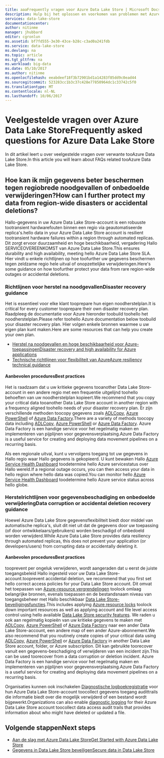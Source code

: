 ```yaml
---
title: aaaFrequently vragen voor Azure Data Lake Store | Microsoft Docs
description: Hulp bij het oplossen en voorkomen van problemen met Azure Data Lake Store
services: data-lake-store
documentationcenter: 
author: nitinme
manager: jhubbard
editor: cgronlun
ms.assetid: bf7fd555-3e30-43ce-b28c-c3ad0a241fdb
ms.service: data-lake-store
ms.devlang: na
ms.topic: article
ms.tgt_pltfrm: na
ms.workload: big-data
ms.date: 05/10/2017
ms.author: nitinme
ms.openlocfilehash: eeabdeef18f3b72901bd1a14283f85dd9c0ead44
ms.sourcegitcommit: 523283cc1b3c37c428e77850964dc1c33742c5f0
ms.translationtype: MT
ms.contentlocale: nl-NL
ms.lasthandoff: 10/06/2017
---
```

# <a name="frequently-asked-questions-for-azure-data-lake-store"></a><span data-ttu-id="da5cf-103">Veelgestelde vragen over Azure Data Lake Store</span><span class="sxs-lookup"><span data-stu-id="da5cf-103">Frequently asked questions for Azure Data Lake Store</span></span>
<span data-ttu-id="da5cf-104">In dit artikel leert u over veelgestelde vragen over verwante tooAzure Data Lake Store.</span><span class="sxs-lookup"><span data-stu-id="da5cf-104">In this article you will learn about FAQs related tooAzure Data Lake Store.</span></span>

## <a name="how-can-i-further-protect-my-data-from-region-wide-disasters-or-accidental-deletions"></a><span data-ttu-id="da5cf-105">Hoe kan ik mijn gegevens beter beschermen tegen regiobrede noodgevallen of onbedoelde verwijderingen?</span><span class="sxs-lookup"><span data-stu-id="da5cf-105">How can I further protect my data from region-wide disasters or accidental deletions?</span></span>
<span data-ttu-id="da5cf-106">Hallo-gegevens in uw Azure Data Lake Store-account is een robuuste tootransient hardwarefouten binnen een regio via geautomatiseerde replica's.</span><span class="sxs-lookup"><span data-stu-id="da5cf-106">hello data in your Azure Data Lake Store account is resilient tootransient hardware failures within a region through automated replicas.</span></span> <span data-ttu-id="da5cf-107">Dit zorgt ervoor duurzaamheid en hoge beschikbaarheid, vergadering Hallo SERVICEOVEREENKOMST van Azure Data Lake Store.</span><span class="sxs-lookup"><span data-stu-id="da5cf-107">This ensures durability and high availability, meeting hello Azure Data Lake Store SLA.</span></span> <span data-ttu-id="da5cf-108">Hier vindt u enkele richtlijnen op hoe toofurther uw gegevens beschermen tegen zeldzame regio hele uitval of onopzettelijke verwijderingen.</span><span class="sxs-lookup"><span data-stu-id="da5cf-108">Here's some guidance on how toofurther protect your data from rare region-wide outages or accidental deletions.</span></span>

### <a name="disaster-recovery-guidance"></a><span data-ttu-id="da5cf-109">Richtlijnen voor herstel na noodgevallen</span><span class="sxs-lookup"><span data-stu-id="da5cf-109">Disaster recovery guidance</span></span>
<span data-ttu-id="da5cf-110">Het is essentieel voor elke klant tooprepare hun eigen noodherstelplan.</span><span class="sxs-lookup"><span data-stu-id="da5cf-110">It is critical for every customer tooprepare their own disaster recovery plan.</span></span> <span data-ttu-id="da5cf-111">Raadpleeg de documentatie voor Azure hieronder toobuild toohello het noodherstelplan.</span><span class="sxs-lookup"><span data-stu-id="da5cf-111">Please refer toohello Azure documentation below toobuild your disaster recovery plan.</span></span> <span data-ttu-id="da5cf-112">Hier volgen enkele bronnen waarmee u uw eigen plan kunt maken.</span><span class="sxs-lookup"><span data-stu-id="da5cf-112">Here are some resources that can help you create your own plan.</span></span>

* [<span data-ttu-id="da5cf-113">Herstel na noodgevallen en hoge beschikbaarheid voor Azure-toepassingen</span><span class="sxs-lookup"><span data-stu-id="da5cf-113">Disaster recovery and high availability for Azure applications</span></span>](../resiliency/resiliency-disaster-recovery-high-availability-azure-applications.md)
* [<span data-ttu-id="da5cf-114">Technische richtlijnen voor flexibiliteit van Azure</span><span class="sxs-lookup"><span data-stu-id="da5cf-114">Azure resiliency technical guidance</span></span>](../resiliency/resiliency-technical-guidance.md)

#### <a name="best-practices"></a><span data-ttu-id="da5cf-115">Aanbevolen procedures</span><span class="sxs-lookup"><span data-stu-id="da5cf-115">Best practices</span></span>
<span data-ttu-id="da5cf-116">Het is raadzaam dat u uw kritieke gegevens tooanother Data Lake Store-account in een andere regio met een frequentie uitgelijnd toohello behoeften van uw noodherstelplan kopieert.</span><span class="sxs-lookup"><span data-stu-id="da5cf-116">We recommend that you copy your critical data tooanother Data Lake Store account in another region with a frequency aligned toohello needs of your disaster recovery plan.</span></span> <span data-ttu-id="da5cf-117">Er zijn verschillende methoden toocopy gegevens zoals [ADLCopy](data-lake-store-copy-data-azure-storage-blob.md), [Azure PowerShell](data-lake-store-get-started-powershell.md) of [Azure Data Factory](../data-factory/data-factory-azure-datalake-connector.md).</span><span class="sxs-lookup"><span data-stu-id="da5cf-117">There are a variety of methods toocopy data including [ADLCopy](data-lake-store-copy-data-azure-storage-blob.md), [Azure PowerShell](data-lake-store-get-started-powershell.md) or [Azure Data Factory](../data-factory/data-factory-azure-datalake-connector.md).</span></span> <span data-ttu-id="da5cf-118">Azure Data Factory is een handige service voor het regelmatig maken en implementeren van pijplijnen voor gegevensverplaatsing.</span><span class="sxs-lookup"><span data-stu-id="da5cf-118">Azure Data Factory is a useful service for creating and deploying data movement pipelines on a recurring basis.</span></span>

<span data-ttu-id="da5cf-119">Als een regionale uitval, kunt u vervolgens toegang tot uw gegevens in Hallo regio waar Hallo gegevens is gekopieerd. U kunt bewaken Hallo [Azure Service Health Dashboard](https://azure.microsoft.com/status/) toodetermine hello Azure servicestatus over Hallo wereld.</span><span class="sxs-lookup"><span data-stu-id="da5cf-119">If a regional outage occurs, you can then access your data in hello region where hello data was copied.You can monitor hello [Azure Service Health Dashboard](https://azure.microsoft.com/status/) toodetermine hello Azure service status across hello globe.</span></span>

### <a name="data-corruption-or-accidental-deletion-recovery-guidance"></a><span data-ttu-id="da5cf-120">Herstelrichtlijnen voor gegevensbeschadiging en onbedoelde verwijdering</span><span class="sxs-lookup"><span data-stu-id="da5cf-120">Data corruption or accidental deletion recovery guidance</span></span>
<span data-ttu-id="da5cf-121">Hoewel Azure Data Lake Store gegevensflexibiliteit biedt door middel van automatische replica's, sluit dit niet uit dat de gegevens door uw toepassing (of door ontwikkelaars/gebruikers) worden beschadigd of onbedoeld worden verwijderd.</span><span class="sxs-lookup"><span data-stu-id="da5cf-121">While Azure Data Lake Store provides data resiliency through automated replicas, this does not prevent your application (or developers/users) from corrupting data or accidentally deleting it.</span></span>

#### <a name="best-practices"></a><span data-ttu-id="da5cf-122">Aanbevolen procedures</span><span class="sxs-lookup"><span data-stu-id="da5cf-122">Best practices</span></span>
<span data-ttu-id="da5cf-123">tooprevent per ongeluk verwijderen, wordt aangeraden dat u eerst de juiste toegangsbeleid Hallo ingesteld voor uw Data Lake Store-account.</span><span class="sxs-lookup"><span data-stu-id="da5cf-123">tooprevent accidental deletion, we recommend that you first set hello correct access policies for your Data Lake Store account.</span></span>  <span data-ttu-id="da5cf-124">Dit omvat het toepassen van [Azure-resource vergrendelingen](../azure-resource-manager/resource-group-lock-resources.md) toolock omlaag belangrijke bronnen, evenals toepassen en de bestandsnaam niveau van toegangsbeheer met Hallo beschikbaar [Data Lake Store-beveiligingsfuncties](data-lake-store-security-overview.md).</span><span class="sxs-lookup"><span data-stu-id="da5cf-124">This includes applying [Azure resource locks](../azure-resource-manager/resource-group-lock-resources.md) toolock down important resources as well as applying account and file level access control using hello available [Data Lake Store security features](data-lake-store-security-overview.md).</span></span> <span data-ttu-id="da5cf-125">We raden u ook aan regelmatig kopieën van uw kritieke gegevens te maken met [ADLCopy](data-lake-store-copy-data-azure-storage-blob.md), [Azure PowerShell](data-lake-store-get-started-powershell.md) of [Azure Data Factory](../data-factory/data-factory-azure-datalake-connector.md) naar een ander Data Lake Store-account, een andere map of een ander Azure-abonnement.</span><span class="sxs-lookup"><span data-stu-id="da5cf-125">We also recommend that you routinely create copies of your critical data using [ADLCopy](data-lake-store-copy-data-azure-storage-blob.md), [Azure PowerShell](data-lake-store-get-started-powershell.md) or [Azure Data Factory](../data-factory/data-factory-azure-datalake-connector.md) in another Data Lake Store account, folder, or Azure subscription.</span></span>  <span data-ttu-id="da5cf-126">Dit kan gebruikte toorecover vanuit een gegevens-beschadiging of verwijderen van een incident zijn.</span><span class="sxs-lookup"><span data-stu-id="da5cf-126">This can be used toorecover from a data corruption or deletion incident.</span></span> <span data-ttu-id="da5cf-127">Azure Data Factory is een handige service voor het regelmatig maken en implementeren van pijplijnen voor gegevensverplaatsing.</span><span class="sxs-lookup"><span data-stu-id="da5cf-127">Azure Data Factory is a useful service for creating and deploying data movement pipelines on a recurring basis.</span></span>

<span data-ttu-id="da5cf-128">Organisaties kunnen ook inschakelen [Diagnostische logboekregistratie](data-lake-store-diagnostic-logs.md) voor hun Azure Data Lake Store-account toocollect gegevens toegang audittrails die informatie biedt over die mogelijk verwijderd of een bestand wordt bijgewerkt.</span><span class="sxs-lookup"><span data-stu-id="da5cf-128">Organizations can also enable [diagnostic logging](data-lake-store-diagnostic-logs.md) for their Azure Data Lake Store account toocollect data access audit trails that provides information about who might have deleted or updated a file.</span></span>

## <a name="next-steps"></a><span data-ttu-id="da5cf-129">Volgende stappen</span><span class="sxs-lookup"><span data-stu-id="da5cf-129">Next steps</span></span>
* [<span data-ttu-id="da5cf-130">Aan de slag met Azure Data Lake Store</span><span class="sxs-lookup"><span data-stu-id="da5cf-130">Get Started with Azure Data Lake Store</span></span>](data-lake-store-get-started-portal.md)
* [<span data-ttu-id="da5cf-131">Gegevens in Data Lake Store beveiligen</span><span class="sxs-lookup"><span data-stu-id="da5cf-131">Secure data in Data Lake Store</span></span>](data-lake-store-secure-data.md)

